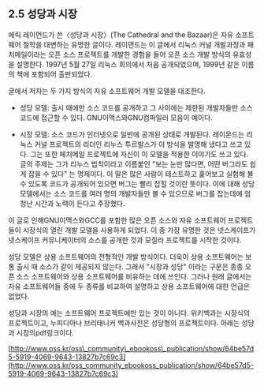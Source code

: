 ## 2.5 성당과 시장

에릭 레이먼드가 쓴〈성당과 시장〉\(The Cathedral and the Bazaar\)은 자유 소프트웨어 철학을 대변하는 유명한 글이다. 레이먼드는 이 글에서 리눅스 커널 개발과정과 패치메일이라는 오픈 소스 프로젝트를 개발한 경험을 들어 오픈 소스 개발 방식의 유효성을 설명한다. 1997년 5월 27일 리눅스 회의에서 처음 공개되었으며, 1999년 같은 이름의 책에 포함되어 출판되었다.

글에서 저자는 두 가지 방식의 자유 소프트웨어 개발 모델을 대조한다.

* 성당 모델: 출시 때에만 소스 코드를 공개하고 그 사이에는 제한된 개발자들만 소스 코드에 접근할 수 있다. GNU이맥스와GNU컴파일러 모음이 예이다.

* 시장 모델: 소스 코드가 인터넷으로 일반에 공개된 상태로 개발된다. 레이몬드는 리눅스 커널 프로젝트의 리더인 리누스 투르발스가 이 방식을 발명해 냈다고 쓰고 있다. 그는 또한 페치메일 프로젝트에 자신이 이 모델을 적용한 이야기도 쓰고 있다. 글의 주제는 그가 리누스 법칙이라고 이름붙인 "보는 눈만 많다면, 어떤 버그라도 쉽게 잡을 수 있다" 는 명제이다. 이 말은 많은 사람이 테스트하고 훑어보고 실험해 볼 수 있도록 코드가 공개되어 있으면 버그는 빨리 잡힐 것이란 뜻이다. 이에 대해 성당 모델에서는 소스 코드를 여러 명의 개발자들만 볼 수 있으므로 버그를 잡는데에 엄청난 시간과 노력이 든다고 주장했다.

이 글로 인해GNU이맥스와GCC를 포함한 많은 오픈 소스와 자유 소프트웨어 프로젝트들이 시장식의 열린 개발 모델을 사용하게 되었다. 이 중 가장 유명한 것은 넷스케이프가 넷스케이프 커뮤니케이터의 소스를 공개한 것과 모질라 프로젝트를 시작한 것이다.

성당 모델은 상용 소프트웨어의 전형적인 개발 방식이다. 더욱이 상용 소프트웨어는 보통 출시 때 소스가 같이 제공되지 않는다. 그래서 "시장과 성당" 이라는 구문은 종종 오픈 소스 소프트웨어와 상용 소프트웨어를 비유하는 데에 쓰인다. 그러나 원래 글에서는 자유 소프트웨어들 중에 두 종류를 비교하여 설명하고 상용 소프트웨어에 대한 언급은 없었다.

성당과 시장의 예는 소프트웨어 프로젝트에만 있는 것이 아니다. 위키백과는 시장식의 프로젝트이고, 누피디아나 브리태니커 백과사전은 성당형의 프로젝트이다. 아래는 성당과 시장의pdf링크이다.

[http://www.oss.kr/oss\_community\_ebookoss\_publication/show/64be57d5-5919-4069-9643-13827b7c69c3](http://www.oss.kr/oss_community_ebookoss_publication/show/64be57d5-5919-4069-9643-13827b7c69c3)

